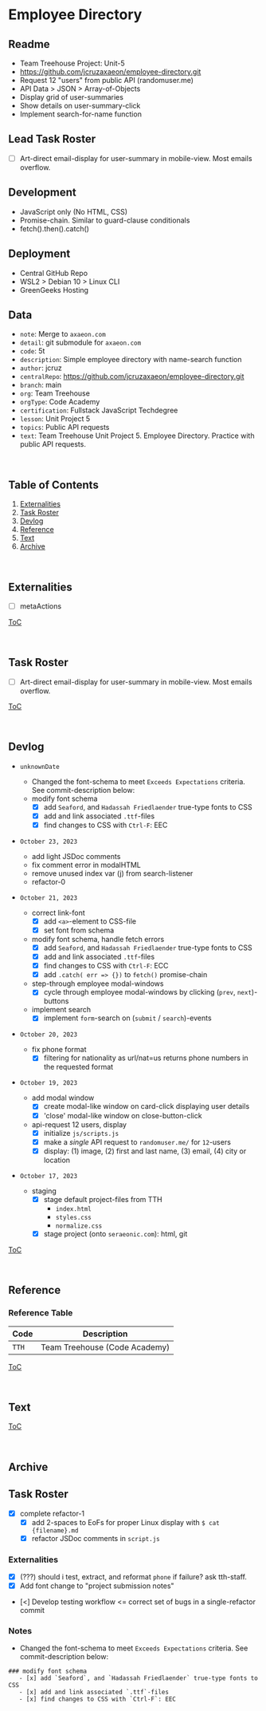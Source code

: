 


# Employee Directory

## Readme
- Team Treehouse Project: Unit-5
- https://github.com/jcruzaxaeon/employee-directory.git
- Request 12 "users" from public API (randomuser.me)
- API Data > JSON > Array-of-Objects
- Display grid of user-summaries
- Show details on user-summary-click
- Implement search-for-name function

## Lead Task Roster
- [ ] Art-direct email-display for user-summary in mobile-view.  Most emails overflow.

## Development
- JavaScript only (No HTML, CSS)
- Promise-chain. Similar to guard-clause conditionals
- fetch().then().catch()

## Deployment
- Central GitHub Repo
- WSL2 > Debian 10 > Linux CLI
- GreenGeeks Hosting

## Data
- `note`: Merge to `axaeon.com`
- `detail`: git submodule for `axaeon.com`
- `code`: 5t
- `description`: Simple employee directory with name-search function
- `author`: jcruz
- `centralRepo`: https://github.com/jcruzaxaeon/employee-directory.git
- `branch`: main
- `org`: Team Treehouse
- `orgType`: Code Academy
- `certification`: Fullstack JavaScript Techdegree
- `lesson`: Unit Project 5
- `topics`: Public API requests
- `text`: Team Treehouse Unit Project 5.  Employee Directory.  Practice with public API requests.

<br>



## Table of Contents
1. [Externalities](#externalities)
1. [Task Roster](#task-roster)
1. [Devlog](#devlog)
1. [Reference](#reference)
1. [Text](#text)
1. [Archive](#archive)

<br>



## Externalities
- [ ] metaActions

[ToC](#table-of-contents)

<br>



## Task Roster
- [ ] Art-direct email-display for user-summary in mobile-view.  Most emails overflow.

[ToC](#table-of-contents)

<br>



## Devlog
- `unknownDate`
   - Changed the font-schema to meet `Exceeds Expectations` criteria.  See commit-description below:
   - modify font schema
      - [x] add `Seaford`, and `Hadassah Friedlaender` true-type fonts to CSS
      - [x] add and link associated `.ttf`-files
      - [x] find changes to CSS with `Ctrl-F`: EEC

- `October 23, 2023`
   - add light JSDoc comments                        
   - fix comment error in modalHTML                  
   - remove unused index var (j) from search-listener
   - refactor-0

- `October 21, 2023`
   - correct link-font
      - [x] add `<a>`-element to CSS-file
      - [x] set font from schema
   - modify font schema, handle fetch errors
      - [x] add `Seaford`, and `Hadassah Friedlaender` true-type fonts to CSS
      - [x] add and link associated `.ttf`-files
      - [x] find changes to CSS with `Ctrl-F`: ECC
      - [x] add `.catch( err => {})` to `fetch()` promise-chain
   - step-through employee modal-windows
      - [x] cycle through employee modal-windows by clicking (`prev`, `next`)-buttons
   - implement search
      - [x] implement `form`-search on (`submit` / `search`)-events

- `October 20, 2023`
   - fix phone format
      - [x] filtering for nationality as url/nat=us returns phone numbers in the requested format

- `October 19, 2023`
   - add modal window
      - [x] create modal-like window on card-click displaying user details
      - [x] 'close' modal-like window on close-button-click
   - api-request 12 users, display
      - [x] initialize `js/scripts.js`                                                                   
      - [x] make a *single* API request to `randomuser.me/` for `12`-users
      - [x] display: (1) image, (2) first and last name, (3) email, (4) city or location

- `October 17, 2023`
   - staging                                                                                     
      - [x] stage default project-files from TTH
         - `index.html`
         - `styles.css`
         - `normalize.css`
      - [x] stage project (onto `seraeonic.com`): html, git

[ToC](#table-of-contents)

<br>



## Reference

### Reference Table
| Code         | Description                      |
| ------------ | -------------------------------- |
| `TTH`        | Team Treehouse (Code Academy)    |

[ToC](#table-of-contents)

<br>



## Text

[ToC](#table-of-contents)

<br>



## Archive

## Task Roster
- [x] complete refactor-1
   - [x] add 2-spaces to EoFs for proper Linux display with `$ cat {filename}.md`
   - [x] refactor JSDoc comments in `script.js`

### Externalities
- [x] (???) should i test, extract, and reformat `phone` if failure? ask tth-staff.
- [x] Add font change to "project submission notes"
- [<] Develop testing workflow <= correct set of bugs in a single-refactor commit

### Notes
- Changed the font-schema to meet `Exceeds Expectations` criteria.  See commit-description below:
```
### modify font schema
   - [x] add `Seaford`, and `Hadassah Friedlaender` true-type fonts to CSS
   - [x] add and link associated `.ttf`-files
   - [x] find changes to CSS with `Ctrl-F`: EEC
```

